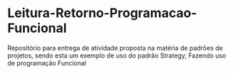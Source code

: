 # Leitura-Retorno-Programacao-Funcional
Repositório para entrega de atividade proposta na matéria de padrões de projetos, sendo esta um exemplo de uso do padrão Strategy, Fazendo uso de programação Funcional
